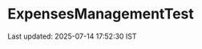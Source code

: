 # ExpensesManagementTest



















































































Last updated: 2025-07-14 17:52:30 IST
